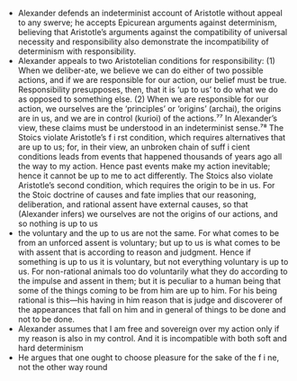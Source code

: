 - Alexander defends an indeterminist account of Aristotle without appeal to any swerve; he accepts Epicurean arguments against determinism, believing that Aristotle’s arguments against the compatibility of universal necessity and responsibility also demonstrate the incompatibility of determinism with responsibility.
- Alexander appeals to two Aristotelian conditions for responsibility: (1) When we deliber-ate, we believe we can do either of two possible actions, and if we are responsible for our action, our belief must be true. Responsibility presupposes, then, that it is ‘up to us’ to do what we do as opposed to something else. (2) When we are responsible for our action, we ourselves are the ‘principles’ or ‘origins’ (archai), the origins are in us, and we are in control (kurioi) of the actions.⁷⁷ In Alexander’s view, these claims must be understood in an indeterminist sense.⁷⁸ The Stoics violate Aristotle’s f i rst condition, which requires alternatives that are up to us; for, in their view, an unbroken chain of suff i cient conditions leads from events that happened thousands of years ago all the way to my action. Hence past events make my action inevitable; hence it cannot be up to me to act differently. The Stoics also violate Aristotle’s second condition, which requires the origin to be in us. For the Stoic doctrine of causes and fate implies that our reasoning, deliberation, and rational assent have external causes, so that (Alexander infers) we ourselves are not the origins of our actions, and so nothing is up to us
- the voluntary and the up to us are not the same. For what comes to be from an unforced assent is voluntary;
but up to us is what comes to be with assent that is according to reason and judgment. Hence if something is up to us it is voluntary, but not everything voluntary is up to us. For non-rational animals too do voluntarily what they do according to the impulse and assent in them; but it is peculiar to a human being that some of the things coming to be from him are up to him. For his being rational is this—his having in him reason that is judge and discoverer of the appearances that fall on him and in general of things to be done and not to be done.
- Alexander assumes that I am free and sovereign over my action only if my reason is also in my control. And it is incompatible with both soft and hard determinism
- He argues that one ought to choose pleasure for the sake of the f i ne, not the other way round